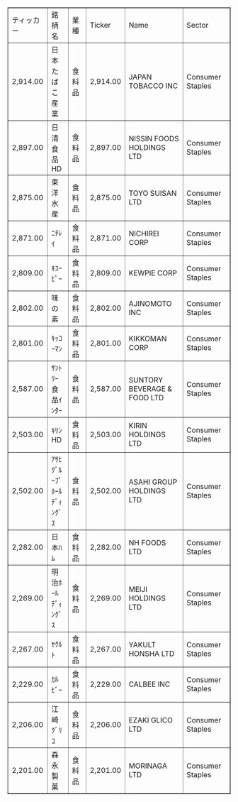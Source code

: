 <table dir="ltr" border="1" cellspacing="0" cellpadding="0">
  <colgroup>
    <col width="100">
    <col width="100">
    <col width="100">
    <col width="81">
    <col width="269">
    <col width="201">
  </colgroup>
  <tbody>
    <tr>
      <td data-sheets-value="{&quot;1&quot;:2,&quot;2&quot;:&quot;ティッカー&quot;}">ティッカー</td>
      <td data-sheets-value="{&quot;1&quot;:2,&quot;2&quot;:&quot;銘柄名&quot;}">銘柄名</td>
      <td data-sheets-value="{&quot;1&quot;:2,&quot;2&quot;:&quot;業種&quot;}">業種</td>
      <td data-sheets-value="{&quot;1&quot;:2,&quot;2&quot;:&quot;Ticker&quot;}">Ticker</td>
      <td data-sheets-value="{&quot;1&quot;:2,&quot;2&quot;:&quot;Name&quot;}">Name</td>
      <td data-sheets-value="{&quot;1&quot;:2,&quot;2&quot;:&quot;Sector&quot;}">Sector</td>
    </tr>
    <tr>
      <td data-sheets-value="{&quot;1&quot;:3,&quot;3&quot;:2914}" data-sheets-numberformat="{&quot;1&quot;:2,&quot;2&quot;:&quot;#,##0.00&quot;,&quot;3&quot;:1}">2,914.00</td>
      <td data-sheets-value="{&quot;1&quot;:2,&quot;2&quot;:&quot;日本たばこ産業&quot;}">日本たばこ産業</td>
      <td data-sheets-value="{&quot;1&quot;:2,&quot;2&quot;:&quot;食料品&quot;}">食料品</td>
      <td data-sheets-value="{&quot;1&quot;:3,&quot;3&quot;:2914}" data-sheets-numberformat="[null,2,&quot;#,##0.00&quot;,1]">2,914.00</td>
      <td data-sheets-value="{&quot;1&quot;:2,&quot;2&quot;:&quot;JAPAN TOBACCO INC&quot;}" data-sheets-numberformat="[null,2,&quot;#,##0.00&quot;,1]">JAPAN TOBACCO INC</td>
      <td data-sheets-value="{&quot;1&quot;:2,&quot;2&quot;:&quot;Consumer Staples&quot;}" data-sheets-numberformat="[null,2,&quot;#,##0.00&quot;,1]">Consumer Staples</td>
    </tr>
    <tr>
      <td data-sheets-value="{&quot;1&quot;:3,&quot;3&quot;:2897}" data-sheets-numberformat="{&quot;1&quot;:2,&quot;2&quot;:&quot;#,##0.00&quot;,&quot;3&quot;:1}">2,897.00</td>
      <td data-sheets-value="{&quot;1&quot;:2,&quot;2&quot;:&quot;日清食品HD&quot;}">日清食品HD</td>
      <td data-sheets-value="{&quot;1&quot;:2,&quot;2&quot;:&quot;食料品&quot;}">食料品</td>
      <td data-sheets-value="{&quot;1&quot;:3,&quot;3&quot;:2897}" data-sheets-numberformat="[null,2,&quot;#,##0.00&quot;,1]">2,897.00</td>
      <td data-sheets-value="{&quot;1&quot;:2,&quot;2&quot;:&quot;NISSIN FOODS HOLDINGS LTD&quot;}" data-sheets-numberformat="[null,2,&quot;#,##0.00&quot;,1]">NISSIN FOODS HOLDINGS LTD</td>
      <td data-sheets-value="{&quot;1&quot;:2,&quot;2&quot;:&quot;Consumer Staples&quot;}" data-sheets-numberformat="[null,2,&quot;#,##0.00&quot;,1]">Consumer Staples</td>
    </tr>
    <tr>
      <td data-sheets-value="{&quot;1&quot;:3,&quot;3&quot;:2875}" data-sheets-numberformat="{&quot;1&quot;:2,&quot;2&quot;:&quot;#,##0.00&quot;,&quot;3&quot;:1}">2,875.00</td>
      <td data-sheets-value="{&quot;1&quot;:2,&quot;2&quot;:&quot;東洋水産&quot;}">東洋水産</td>
      <td data-sheets-value="{&quot;1&quot;:2,&quot;2&quot;:&quot;食料品&quot;}">食料品</td>
      <td data-sheets-value="{&quot;1&quot;:3,&quot;3&quot;:2875}" data-sheets-numberformat="[null,2,&quot;#,##0.00&quot;,1]">2,875.00</td>
      <td data-sheets-value="{&quot;1&quot;:2,&quot;2&quot;:&quot;TOYO SUISAN LTD&quot;}" data-sheets-numberformat="[null,2,&quot;#,##0.00&quot;,1]">TOYO SUISAN LTD</td>
      <td data-sheets-value="{&quot;1&quot;:2,&quot;2&quot;:&quot;Consumer Staples&quot;}" data-sheets-numberformat="[null,2,&quot;#,##0.00&quot;,1]">Consumer Staples</td>
    </tr>
    <tr>
      <td data-sheets-value="{&quot;1&quot;:3,&quot;3&quot;:2871}" data-sheets-numberformat="{&quot;1&quot;:2,&quot;2&quot;:&quot;#,##0.00&quot;,&quot;3&quot;:1}">2,871.00</td>
      <td data-sheets-value="{&quot;1&quot;:2,&quot;2&quot;:&quot;ﾆﾁﾚｲ&quot;}">ﾆﾁﾚｲ</td>
      <td data-sheets-value="{&quot;1&quot;:2,&quot;2&quot;:&quot;食料品&quot;}">食料品</td>
      <td data-sheets-value="{&quot;1&quot;:3,&quot;3&quot;:2871}" data-sheets-numberformat="[null,2,&quot;#,##0.00&quot;,1]">2,871.00</td>
      <td data-sheets-value="{&quot;1&quot;:2,&quot;2&quot;:&quot;NICHIREI CORP&quot;}" data-sheets-numberformat="[null,2,&quot;#,##0.00&quot;,1]">NICHIREI CORP</td>
      <td data-sheets-value="{&quot;1&quot;:2,&quot;2&quot;:&quot;Consumer Staples&quot;}" data-sheets-numberformat="[null,2,&quot;#,##0.00&quot;,1]">Consumer Staples</td>
    </tr>
    <tr>
      <td data-sheets-value="{&quot;1&quot;:3,&quot;3&quot;:2809}" data-sheets-numberformat="{&quot;1&quot;:2,&quot;2&quot;:&quot;#,##0.00&quot;,&quot;3&quot;:1}">2,809.00</td>
      <td data-sheets-value="{&quot;1&quot;:2,&quot;2&quot;:&quot;ｷﾕｰﾋﾟｰ&quot;}">ｷﾕｰﾋﾟｰ</td>
      <td data-sheets-value="{&quot;1&quot;:2,&quot;2&quot;:&quot;食料品&quot;}">食料品</td>
      <td data-sheets-value="{&quot;1&quot;:3,&quot;3&quot;:2809}" data-sheets-numberformat="[null,2,&quot;#,##0.00&quot;,1]">2,809.00</td>
      <td data-sheets-value="{&quot;1&quot;:2,&quot;2&quot;:&quot;KEWPIE CORP&quot;}" data-sheets-numberformat="[null,2,&quot;#,##0.00&quot;,1]">KEWPIE CORP</td>
      <td data-sheets-value="{&quot;1&quot;:2,&quot;2&quot;:&quot;Consumer Staples&quot;}" data-sheets-numberformat="[null,2,&quot;#,##0.00&quot;,1]">Consumer Staples</td>
    </tr>
    <tr>
      <td data-sheets-value="{&quot;1&quot;:3,&quot;3&quot;:2802}" data-sheets-numberformat="{&quot;1&quot;:2,&quot;2&quot;:&quot;#,##0.00&quot;,&quot;3&quot;:1}">2,802.00</td>
      <td data-sheets-value="{&quot;1&quot;:2,&quot;2&quot;:&quot;味 の 素&quot;}">味 の 素</td>
      <td data-sheets-value="{&quot;1&quot;:2,&quot;2&quot;:&quot;食料品&quot;}">食料品</td>
      <td data-sheets-value="{&quot;1&quot;:3,&quot;3&quot;:2802}" data-sheets-numberformat="[null,2,&quot;#,##0.00&quot;,1]">2,802.00</td>
      <td data-sheets-value="{&quot;1&quot;:2,&quot;2&quot;:&quot;AJINOMOTO INC&quot;}" data-sheets-numberformat="[null,2,&quot;#,##0.00&quot;,1]">AJINOMOTO INC</td>
      <td data-sheets-value="{&quot;1&quot;:2,&quot;2&quot;:&quot;Consumer Staples&quot;}" data-sheets-numberformat="[null,2,&quot;#,##0.00&quot;,1]">Consumer Staples</td>
    </tr>
    <tr>
      <td data-sheets-value="{&quot;1&quot;:3,&quot;3&quot;:2801}" data-sheets-numberformat="{&quot;1&quot;:2,&quot;2&quot;:&quot;#,##0.00&quot;,&quot;3&quot;:1}">2,801.00</td>
      <td data-sheets-value="{&quot;1&quot;:2,&quot;2&quot;:&quot;ｷｯｺｰﾏﾝ&quot;}">ｷｯｺｰﾏﾝ</td>
      <td data-sheets-value="{&quot;1&quot;:2,&quot;2&quot;:&quot;食料品&quot;}">食料品</td>
      <td data-sheets-value="{&quot;1&quot;:3,&quot;3&quot;:2801}" data-sheets-numberformat="[null,2,&quot;#,##0.00&quot;,1]">2,801.00</td>
      <td data-sheets-value="{&quot;1&quot;:2,&quot;2&quot;:&quot;KIKKOMAN CORP&quot;}" data-sheets-numberformat="[null,2,&quot;#,##0.00&quot;,1]">KIKKOMAN CORP</td>
      <td data-sheets-value="{&quot;1&quot;:2,&quot;2&quot;:&quot;Consumer Staples&quot;}" data-sheets-numberformat="[null,2,&quot;#,##0.00&quot;,1]">Consumer Staples</td>
    </tr>
    <tr>
      <td data-sheets-value="{&quot;1&quot;:3,&quot;3&quot;:2587}" data-sheets-numberformat="{&quot;1&quot;:2,&quot;2&quot;:&quot;#,##0.00&quot;,&quot;3&quot;:1}">2,587.00</td>
      <td data-sheets-value="{&quot;1&quot;:2,&quot;2&quot;:&quot;ｻﾝﾄﾘｰ食品ｲﾝﾀｰ&quot;}">ｻﾝﾄﾘｰ食品ｲﾝﾀｰ</td>
      <td data-sheets-value="{&quot;1&quot;:2,&quot;2&quot;:&quot;食料品&quot;}">食料品</td>
      <td data-sheets-value="{&quot;1&quot;:3,&quot;3&quot;:2587}" data-sheets-numberformat="[null,2,&quot;#,##0.00&quot;,1]">2,587.00</td>
      <td data-sheets-value="{&quot;1&quot;:2,&quot;2&quot;:&quot;SUNTORY BEVERAGE &amp; FOOD LTD&quot;}" data-sheets-numberformat="[null,2,&quot;#,##0.00&quot;,1]">SUNTORY BEVERAGE &amp; FOOD LTD</td>
      <td data-sheets-value="{&quot;1&quot;:2,&quot;2&quot;:&quot;Consumer Staples&quot;}" data-sheets-numberformat="[null,2,&quot;#,##0.00&quot;,1]">Consumer Staples</td>
    </tr>
    <tr>
      <td data-sheets-value="{&quot;1&quot;:3,&quot;3&quot;:2503}" data-sheets-numberformat="{&quot;1&quot;:2,&quot;2&quot;:&quot;#,##0.00&quot;,&quot;3&quot;:1}">2,503.00</td>
      <td data-sheets-value="{&quot;1&quot;:2,&quot;2&quot;:&quot;ｷﾘﾝHD&quot;}">ｷﾘﾝHD</td>
      <td data-sheets-value="{&quot;1&quot;:2,&quot;2&quot;:&quot;食料品&quot;}">食料品</td>
      <td data-sheets-value="{&quot;1&quot;:3,&quot;3&quot;:2503}" data-sheets-numberformat="[null,2,&quot;#,##0.00&quot;,1]">2,503.00</td>
      <td data-sheets-value="{&quot;1&quot;:2,&quot;2&quot;:&quot;KIRIN HOLDINGS LTD&quot;}" data-sheets-numberformat="[null,2,&quot;#,##0.00&quot;,1]">KIRIN HOLDINGS LTD</td>
      <td data-sheets-value="{&quot;1&quot;:2,&quot;2&quot;:&quot;Consumer Staples&quot;}" data-sheets-numberformat="[null,2,&quot;#,##0.00&quot;,1]">Consumer Staples</td>
    </tr>
    <tr>
      <td data-sheets-value="{&quot;1&quot;:3,&quot;3&quot;:2502}" data-sheets-numberformat="{&quot;1&quot;:2,&quot;2&quot;:&quot;#,##0.00&quot;,&quot;3&quot;:1}">2,502.00</td>
      <td data-sheets-value="{&quot;1&quot;:2,&quot;2&quot;:&quot;ｱｻﾋｸﾞﾙｰﾌﾟﾎｰﾙﾃﾞｨﾝｸﾞｽ&quot;}">ｱｻﾋｸﾞﾙｰﾌﾟﾎｰﾙﾃﾞｨﾝｸﾞｽ</td>
      <td data-sheets-value="{&quot;1&quot;:2,&quot;2&quot;:&quot;食料品&quot;}">食料品</td>
      <td data-sheets-value="{&quot;1&quot;:3,&quot;3&quot;:2502}" data-sheets-numberformat="[null,2,&quot;#,##0.00&quot;,1]">2,502.00</td>
      <td data-sheets-value="{&quot;1&quot;:2,&quot;2&quot;:&quot;ASAHI GROUP HOLDINGS LTD&quot;}" data-sheets-numberformat="[null,2,&quot;#,##0.00&quot;,1]">ASAHI GROUP HOLDINGS LTD</td>
      <td data-sheets-value="{&quot;1&quot;:2,&quot;2&quot;:&quot;Consumer Staples&quot;}" data-sheets-numberformat="[null,2,&quot;#,##0.00&quot;,1]">Consumer Staples</td>
    </tr>
    <tr>
      <td data-sheets-value="{&quot;1&quot;:3,&quot;3&quot;:2282}" data-sheets-numberformat="{&quot;1&quot;:2,&quot;2&quot;:&quot;#,##0.00&quot;,&quot;3&quot;:1}">2,282.00</td>
      <td data-sheets-value="{&quot;1&quot;:2,&quot;2&quot;:&quot;日本ﾊﾑ&quot;}">日本ﾊﾑ</td>
      <td data-sheets-value="{&quot;1&quot;:2,&quot;2&quot;:&quot;食料品&quot;}">食料品</td>
      <td data-sheets-value="{&quot;1&quot;:3,&quot;3&quot;:2282}" data-sheets-numberformat="[null,2,&quot;#,##0.00&quot;,1]">2,282.00</td>
      <td data-sheets-value="{&quot;1&quot;:2,&quot;2&quot;:&quot;NH FOODS LTD&quot;}" data-sheets-numberformat="[null,2,&quot;#,##0.00&quot;,1]">NH FOODS LTD</td>
      <td data-sheets-value="{&quot;1&quot;:2,&quot;2&quot;:&quot;Consumer Staples&quot;}" data-sheets-numberformat="[null,2,&quot;#,##0.00&quot;,1]">Consumer Staples</td>
    </tr>
    <tr>
      <td data-sheets-value="{&quot;1&quot;:3,&quot;3&quot;:2269}" data-sheets-numberformat="{&quot;1&quot;:2,&quot;2&quot;:&quot;#,##0.00&quot;,&quot;3&quot;:1}">2,269.00</td>
      <td data-sheets-value="{&quot;1&quot;:2,&quot;2&quot;:&quot;明治ﾎｰﾙﾃﾞｨﾝｸﾞｽ&quot;}">明治ﾎｰﾙﾃﾞｨﾝｸﾞｽ</td>
      <td data-sheets-value="{&quot;1&quot;:2,&quot;2&quot;:&quot;食料品&quot;}">食料品</td>
      <td data-sheets-value="{&quot;1&quot;:3,&quot;3&quot;:2269}" data-sheets-numberformat="[null,2,&quot;#,##0.00&quot;,1]">2,269.00</td>
      <td data-sheets-value="{&quot;1&quot;:2,&quot;2&quot;:&quot;MEIJI HOLDINGS LTD&quot;}" data-sheets-numberformat="[null,2,&quot;#,##0.00&quot;,1]">MEIJI HOLDINGS LTD</td>
      <td data-sheets-value="{&quot;1&quot;:2,&quot;2&quot;:&quot;Consumer Staples&quot;}" data-sheets-numberformat="[null,2,&quot;#,##0.00&quot;,1]">Consumer Staples</td>
    </tr>
    <tr>
      <td data-sheets-value="{&quot;1&quot;:3,&quot;3&quot;:2267}" data-sheets-numberformat="{&quot;1&quot;:2,&quot;2&quot;:&quot;#,##0.00&quot;,&quot;3&quot;:1}">2,267.00</td>
      <td data-sheets-value="{&quot;1&quot;:2,&quot;2&quot;:&quot;ﾔｸﾙﾄ&quot;}">ﾔｸﾙﾄ</td>
      <td data-sheets-value="{&quot;1&quot;:2,&quot;2&quot;:&quot;食料品&quot;}">食料品</td>
      <td data-sheets-value="{&quot;1&quot;:3,&quot;3&quot;:2267}" data-sheets-numberformat="[null,2,&quot;#,##0.00&quot;,1]">2,267.00</td>
      <td data-sheets-value="{&quot;1&quot;:2,&quot;2&quot;:&quot;YAKULT HONSHA LTD&quot;}" data-sheets-numberformat="[null,2,&quot;#,##0.00&quot;,1]">YAKULT HONSHA LTD</td>
      <td data-sheets-value="{&quot;1&quot;:2,&quot;2&quot;:&quot;Consumer Staples&quot;}" data-sheets-numberformat="[null,2,&quot;#,##0.00&quot;,1]">Consumer Staples</td>
    </tr>
    <tr>
      <td data-sheets-value="{&quot;1&quot;:3,&quot;3&quot;:2229}" data-sheets-numberformat="{&quot;1&quot;:2,&quot;2&quot;:&quot;#,##0.00&quot;,&quot;3&quot;:1}">2,229.00</td>
      <td data-sheets-value="{&quot;1&quot;:2,&quot;2&quot;:&quot;ｶﾙﾋﾞｰ&quot;}">ｶﾙﾋﾞｰ</td>
      <td data-sheets-value="{&quot;1&quot;:2,&quot;2&quot;:&quot;食料品&quot;}">食料品</td>
      <td data-sheets-value="{&quot;1&quot;:3,&quot;3&quot;:2229}" data-sheets-numberformat="[null,2,&quot;#,##0.00&quot;,1]">2,229.00</td>
      <td data-sheets-value="{&quot;1&quot;:2,&quot;2&quot;:&quot;CALBEE INC&quot;}" data-sheets-numberformat="[null,2,&quot;#,##0.00&quot;,1]">CALBEE INC</td>
      <td data-sheets-value="{&quot;1&quot;:2,&quot;2&quot;:&quot;Consumer Staples&quot;}" data-sheets-numberformat="[null,2,&quot;#,##0.00&quot;,1]">Consumer Staples</td>
    </tr>
    <tr>
      <td data-sheets-value="{&quot;1&quot;:3,&quot;3&quot;:2206}" data-sheets-numberformat="{&quot;1&quot;:2,&quot;2&quot;:&quot;#,##0.00&quot;,&quot;3&quot;:1}">2,206.00</td>
      <td data-sheets-value="{&quot;1&quot;:2,&quot;2&quot;:&quot;江崎ｸﾞﾘｺ&quot;}">江崎ｸﾞﾘｺ</td>
      <td data-sheets-value="{&quot;1&quot;:2,&quot;2&quot;:&quot;食料品&quot;}">食料品</td>
      <td data-sheets-value="{&quot;1&quot;:3,&quot;3&quot;:2206}" data-sheets-numberformat="[null,2,&quot;#,##0.00&quot;,1]">2,206.00</td>
      <td data-sheets-value="{&quot;1&quot;:2,&quot;2&quot;:&quot;EZAKI GLICO LTD&quot;}" data-sheets-numberformat="[null,2,&quot;#,##0.00&quot;,1]">EZAKI GLICO LTD</td>
      <td data-sheets-value="{&quot;1&quot;:2,&quot;2&quot;:&quot;Consumer Staples&quot;}" data-sheets-numberformat="[null,2,&quot;#,##0.00&quot;,1]">Consumer Staples</td>
    </tr>
    <tr>
      <td data-sheets-value="{&quot;1&quot;:3,&quot;3&quot;:2201}" data-sheets-numberformat="{&quot;1&quot;:2,&quot;2&quot;:&quot;#,##0.00&quot;,&quot;3&quot;:1}">2,201.00</td>
      <td data-sheets-value="{&quot;1&quot;:2,&quot;2&quot;:&quot;森永製菓&quot;}">森永製菓</td>
      <td data-sheets-value="{&quot;1&quot;:2,&quot;2&quot;:&quot;食料品&quot;}">食料品</td>
      <td data-sheets-value="{&quot;1&quot;:3,&quot;3&quot;:2201}" data-sheets-numberformat="[null,2,&quot;#,##0.00&quot;,1]">2,201.00</td>
      <td data-sheets-value="{&quot;1&quot;:2,&quot;2&quot;:&quot;MORINAGA LTD&quot;}" data-sheets-numberformat="[null,2,&quot;#,##0.00&quot;,1]">MORINAGA LTD</td>
      <td data-sheets-value="{&quot;1&quot;:2,&quot;2&quot;:&quot;Consumer Staples&quot;}" data-sheets-numberformat="[null,2,&quot;#,##0.00&quot;,1]">Consumer Staples</td>
    </tr>
  </tbody>
</table>
